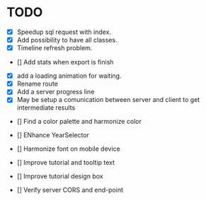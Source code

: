 # TODO

- [x] Speedup sql request with index.
- [x] Add possibility to have all classes.
- [x] Timeline refresh problem.
- [] Add stats when export is finish
- [x] add a loading animation for waiting.
- [x] Rename route
- [X] Add a server progress line
- [X] May be setup a comunication between server and client to get intermediate results
- [] Find a color palette and harmonize color
- [] ENhance YearSelector
- [] Harmonize font on mobile device
- [] Improve tutorial and tooltip text
- [] Improve tutorial design box

- [] Verify server CORS and end-point